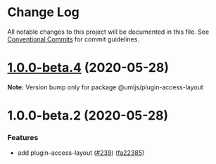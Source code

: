 # Change Log

All notable changes to this project will be documented in this file. See [Conventional Commits](https://conventionalcommits.org) for commit guidelines.

# [1.0.0-beta.4](https://github.com/umijs/plugins/compare/@umijs/plugin-access-layout@1.0.0-beta.2...@umijs/plugin-access-layout@1.0.0-beta.4) (2020-05-28)

**Note:** Version bump only for package @umijs/plugin-access-layout

# 1.0.0-beta.2 (2020-05-28)

### Features

- add plugin-access-layout ([#239](https://github.com/umijs/plugins/issues/239)) ([fa22385](https://github.com/umijs/plugins/commit/fa223853f2c4fffc7f734e9680accc32466add0b))
